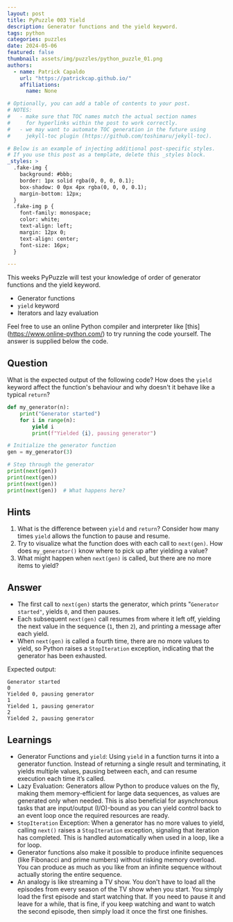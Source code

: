 ```yaml
---
layout: post
title: PyPuzzle 003 Yield
description: Generator functions and the yield keyword.
tags: python
categories: puzzles
date: 2024-05-06
featured: false
thumbnail: assets/img/puzzles/python_puzzle_01.png
authors:
  - name: Patrick Capaldo
    url: "https://patrickcap.github.io/"
    affiliations:
      name: None

# Optionally, you can add a table of contents to your post.
# NOTES:
#   - make sure that TOC names match the actual section names
#     for hyperlinks within the post to work correctly.
#   - we may want to automate TOC generation in the future using
#     jekyll-toc plugin (https://github.com/toshimaru/jekyll-toc).

# Below is an example of injecting additional post-specific styles.
# If you use this post as a template, delete this _styles block.
_styles: >
  .fake-img {
    background: #bbb;
    border: 1px solid rgba(0, 0, 0, 0.1);
    box-shadow: 0 0px 4px rgba(0, 0, 0, 0.1);
    margin-bottom: 12px;
  }
  .fake-img p {
    font-family: monospace;
    color: white;
    text-align: left;
    margin: 12px 0;
    text-align: center;
    font-size: 16px;
  }

---
```


This weeks PyPuzzle will test your knowledge of order of generator functions and the yield keyword.

- Generator functions
- `yield` keyword
- Iterators and lazy evaluation

Feel free to use an online Python compiler and interpreter like [this] (https://www.online-python.com/) to try running the code yourself. The answer is supplied below the code.

## Question

What is the expected output of the following code? How does the `yield` keyword affect the function's behaviour and why doesn't it behave like a typical `return`?

```python
def my_generator(n):
    print("Generator started")
    for i in range(n):
        yield i
        print(f"Yielded {i}, pausing generator")

# Initialize the generator function
gen = my_generator(3)

# Step through the generator
print(next(gen))
print(next(gen))
print(next(gen))
print(next(gen))  # What happens here?

```

## Hints

1. What is the difference between `yield` and `return`? Consider how many times `yield` allows the function to pause and resume.
2. Try to visualize what the function does with each call to `next(gen)`. How does `my_generator()` know where to pick up after yielding a value?
3. What might happen when `next(gen)` is called, but there are no more items to yield?


## Answer

- The first call to `next(gen)` starts the generator, which prints "`Generator started"`, yields `0`, and then pauses.
- Each subsequent `next(gen)` call resumes from where it left off, yielding the next value in the sequence (`1`, then `2`), and printing a message after each yield.
- When `next(gen)` is called a fourth time, there are no more values to yield, so Python raises a `StopIteration` exception, indicating that the generator has been exhausted.

Expected output:

```
Generator started
0
Yielded 0, pausing generator
1
Yielded 1, pausing generator
2
Yielded 2, pausing generator
```

## Learnings

- Generator Functions and `yield`: Using `yield` in a function turns it into a generator function. Instead of returning a single result and terminating, it yields multiple values, pausing between each, and can resume execution each time it’s called.
- Lazy Evaluation: Generators allow Python to produce values on the fly, making them memory-efficient for large data sequences, as values are generated only when needed. This is also beneficial for asynchronous tasks that are input/output (I/O)-bound as you can yield control back to an event loop once the required resources are ready.
- `StopIteration` Exception: When a generator has no more values to yield, calling `next()` raises a `StopIteration` exception, signaling that iteration has completed. This is handled automatically when used in a loop, like a for loop.
- Generator functions also make it possible to produce infinite sequences (like Fibonacci and prime numbers) without risking memory overload. You can produce as much as you like from an infinite sequence without actually storing the entire sequence.
- An analogy is like streaming a TV show. You don't have to load all the episodes from every season of the TV show when you start. You simply load the first episode and start watching that. If you need to pause it and leave for a while, that is fine, if you keep watching and want to watch the second episode, then simply load it once the first one finishes.